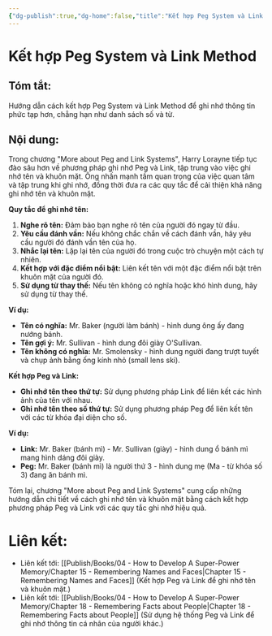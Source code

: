 ```yaml
---
{"dg-publish":true,"dg-home":false,"title":"Kết hợp Peg System và Link Method","date":"2024-08-31","tags":["#sach","#memory","#How_to_Develop_A_Super_Power_Memory"],"Chương":"Chương7","dg-path":"Books/04 - How to Develop A Super-Power Memory/Chapter 7 - More about Peg and Link Systems.md","permalink":"/books/04-how-to-develop-a-super-power-memory/chapter-7-more-about-peg-and-link-systems/","dgPassFrontmatter":true,"updated":"2025-02-23T08:12:59.374+07:00"}
---
```


# Kết hợp Peg System và Link Method

## **Tóm tắt**:
Hướng dẫn cách kết hợp Peg System và Link Method để ghi nhớ thông tin phức tạp hơn, chẳng hạn như danh sách số và từ.

## Nội dung:
Trong chương "More about Peg and Link Systems", Harry Lorayne tiếp tục đào sâu hơn về phương pháp ghi nhớ Peg và Link, tập trung vào việc ghi nhớ tên và khuôn mặt. Ông nhấn mạnh tầm quan trọng của việc quan tâm và tập trung khi ghi nhớ, đồng thời đưa ra các quy tắc để cải thiện khả năng ghi nhớ tên và khuôn mặt.

**Quy tắc để ghi nhớ tên:**

1. **Nghe rõ tên:** Đảm bảo bạn nghe rõ tên của người đó ngay từ đầu.
2. **Yêu cầu đánh vần:** Nếu không chắc chắn về cách đánh vần, hãy yêu cầu người đó đánh vần tên của họ.
3. **Nhắc lại tên:** Lặp lại tên của người đó trong cuộc trò chuyện một cách tự nhiên.
4. **Kết hợp với đặc điểm nổi bật:** Liên kết tên với một đặc điểm nổi bật trên khuôn mặt của người đó.
5. **Sử dụng từ thay thế:** Nếu tên không có nghĩa hoặc khó hình dung, hãy sử dụng từ thay thế.

**Ví dụ:**

- **Tên có nghĩa:** Mr. Baker (người làm bánh) - hình dung ông ấy đang nướng bánh.
- **Tên gợi ý:** Mr. Sullivan - hình dung đôi giày O'Sullivan.
- **Tên không có nghĩa:** Mr. Smolensky - hình dung người đang trượt tuyết và chụp ảnh bằng ống kính nhỏ (small lens ski).

**Kết hợp Peg và Link:**

- **Ghi nhớ tên theo thứ tự:** Sử dụng phương pháp Link để liên kết các hình ảnh của tên với nhau.
- **Ghi nhớ tên theo số thứ tự:** Sử dụng phương pháp Peg để liên kết tên với các từ khóa đại diện cho số.

**Ví dụ:**

- **Link:** Mr. Baker (bánh mì) - Mr. Sullivan (giày) - hình dung ổ bánh mì mang hình dáng đôi giày.
- **Peg:** Mr. Baker (bánh mì) là người thứ 3 - hình dung mẹ (Ma - từ khóa số 3) đang ăn bánh mì.

Tóm lại, chương "More about Peg and Link Systems" cung cấp những hướng dẫn chi tiết về cách ghi nhớ tên và khuôn mặt bằng cách kết hợp phương pháp Peg và Link với các quy tắc ghi nhớ hiệu quả.
# **Liên kết**:
- Liên kết tới: [[Publish/Books/04 - How to Develop A Super-Power Memory/Chapter 15 - Remembering Names and Faces\|Chapter 15 - Remembering Names and Faces]] (Kết hợp Peg và Link để ghi nhớ tên và khuôn mặt.)
- Liên kết tới: [[Publish/Books/04 - How to Develop A Super-Power Memory/Chapter 18 - Remembering Facts about People\|Chapter 18 - Remembering Facts about People]] (Sử dụng hệ thống Peg và Link để ghi nhớ thông tin cá nhân của người khác.)